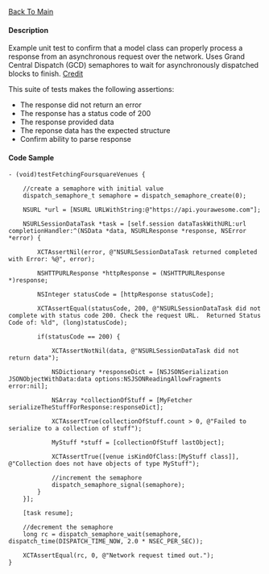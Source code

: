 [Back To Main](https://github.com/ccabanero/ios-unit-testing-patterns) 

#### Description
Example unit test to confirm that a model class can properly process a response from an asynchronous request over the network.  Uses Grand Central Dispatch (GCD) semaphores to wait for asynchronously dispatched blocks to finish.  [Credit](http://www.g8production.com/post/76942348764/wait-for-blocks-execution-using-a-dispatch-semaphore)

This suite of tests makes the following assertions:

* The response did not return an error
* The response has a status code of 200
* The response provided data
* The reponse data has the expected structure 
* Confirm ability to parse response
 
#### Code Sample

	- (void)testFetchingFoursquareVenues {
	    
	    //create a semaphore with initial value
	    dispatch_semaphore_t semaphore = dispatch_semaphore_create(0);
	    
	    NSURL *url = [NSURL URLWithString:@"https://api.yourawesome.com"];
	    
	    NSURLSessionDataTask *task = [self.session dataTaskWithURL:url completionHandler:^(NSData *data, NSURLResponse *response, NSError *error) {
	        
	        XCTAssertNil(error, @"NSURLSessionDataTask returned completed with Error: %@", error);
	        
	        NSHTTPURLResponse *httpResponse = (NSHTTPURLResponse *)response;
	        
	        NSInteger statusCode = [httpResponse statusCode];
	        
	        XCTAssertEqual(statusCode, 200, @"NSURLSessionDataTask did not complete with status code 200. Check the request URL.  Returned Status Code of: %ld", (long)statusCode);
	        
	        if(statusCode == 200) {
	            
	            XCTAssertNotNil(data, @"NSURLSessionDataTask did not return data");
	            
	            NSDictionary *responseDict = [NSJSONSerialization JSONObjectWithData:data options:NSJSONReadingAllowFragments error:nil];
	            
	            NSArray *collectionOfStuff = [MyFetcher serializeTheStuffForResponse:responseDict];
	            
	            XCTAssertTrue(collectionOfStuff.count > 0, @"Failed to serialize to a collection of stuff");
	            
	            MyStuff *stuff = [collectionOfStuff lastObject];
	            
	            XCTAssertTrue([venue isKindOfClass:[MyStuff class]], @"Collection does not have objects of type MyStuff");
	            
	            //increment the semaphore
	            dispatch_semaphore_signal(semaphore);
	        }
	    }];
	    
	    [task resume];
	    
	    //decrement the semaphore
	    long rc = dispatch_semaphore_wait(semaphore, dispatch_time(DISPATCH_TIME_NOW, 2.0 * NSEC_PER_SEC));
	    
	    XCTAssertEqual(rc, 0, @"Network request timed out.");
	}